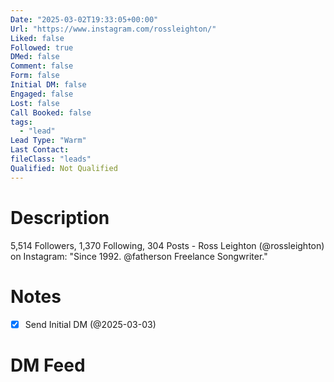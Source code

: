 ```yaml
---
Date: "2025-03-02T19:33:05+00:00"
Url: "https://www.instagram.com/rossleighton/"
Liked: false
Followed: true
DMed: false
Comment: false
Form: false
Initial DM: false
Engaged: false
Lost: false
Call Booked: false
tags:
  - "lead"
Lead Type: "Warm"
Last Contact:
fileClass: "leads"
Qualified: Not Qualified
---
```

# Description
5,514 Followers, 1,370 Following, 304 Posts - Ross Leighton (@rossleighton) on Instagram: "Since 1992.
@fatherson 
Freelance Songwriter."
# Notes
- [x] Send Initial DM (@2025-03-03)
# DM Feed